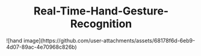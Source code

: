 <h1 align="center"> Real-Time-Hand-Gesture-Recognition </h1>
![hand image](https://github.com/user-attachments/assets/68178f6d-6eb9-4d07-89ac-4e70968c826b)
